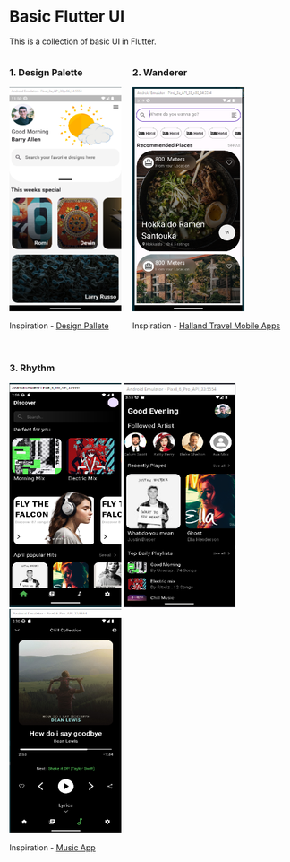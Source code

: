 # Basic Flutter UI

This is a collection of basic UI in Flutter.

<div style="display: flex; flex-direction: row; gap: 20px; flex-wrap:wrap">
    <div>
        <h3>1. Design Palette</h3>
        <img src="image.png" alt="Design Palette" width="200" height="400">
        <p>Inspiration - <a href="">Design Pallete</a></p>
    </div>
    <div>
        <h3>2. Wanderer</h3>
        <img src="image-1.png" alt="Wanderer" width="200" height="400">
        <p>Inspiration - <a href="https://dribbble.com/shots/21918584-halland-Travel-Mobile-Apps">Halland Travel Mobile Apps</a></p>
    </div>
    <div>
        <h3>3. Rhythm</h3>
        <img src="image-3.png" alt="Rhythm" width="200" height="400">
        <img src="image-2.png" alt="Rhythm" width="200" height="400">
        <img src="image-4.png" alt="Rhythm" width="200" height="400">
        <p>Inspiration - <a href="https://dribbble.com/shots/19117673-Music-App">Music App</a></p>
    </div>
</div>
